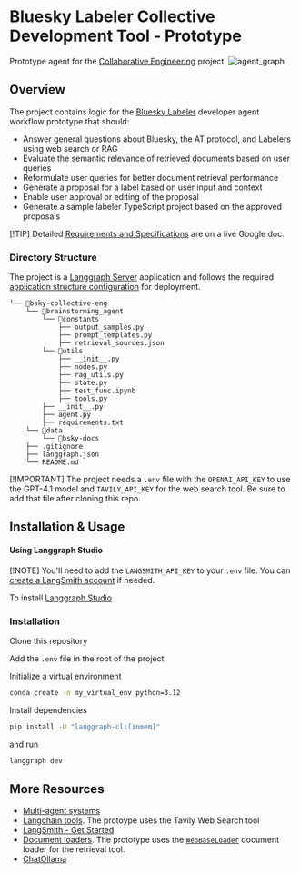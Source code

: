 # Bluesky Labeler Collective Development Tool - Prototype

Prototype agent for the [Collaborative Engineering](https://docs.google.com/document/d/1Wn-cG2htkIA1lBjoc7RARM74pEaU-kdpjEFT93J5174/edit?usp=sharing) project.
![agent_graph](https://github.com/user-attachments/assets/3110b287-10ad-4bca-b99d-8ee7c665c827)

## Overview

The project contains logic for the [Bluesky Labeler](https://docs.bsky.app/docs/advanced-guides/moderation) developer agent workflow prototype that should:
- Answer general questions about Bluesky, the AT protocol, and Labelers using web search or RAG
- Evaluate the semantic relevance of retrieved documents based on user queries
- Reformulate user queries for better document retrieval performance
- Generate a proposal for a label based on user input and context
- Enable user approval or editing of the proposal
- Generate a sample labeler TypeScript project based on the approved proposals

[!TIP]
Detailed [Requirements and Specifications](https://docs.google.com/document/d/1Wn-cG2htkIA1lBjoc7RARM74pEaU-kdpjEFT93J5174/edit?tab=t.bx70y9burmic#heading=h.hj1zhksgbbkb) are on a live Google doc.

### Directory Structure
The project is a [Langgraph Server](https://docs.langchain.com/langgraph-platform/langgraph-server) application and follows the required [application structure configuration](https://docs.langchain.com/langgraph-platform/setup-app-requirements-txt) for deployment.
```
└── 📁bsky-collective-eng
    └── 📁brainstorming_agent
        └── 📁constants
            ├── output_samples.py
            ├── prompt_templates.py
            ├── retrieval_sources.json
        └── 📁utils
            ├── __init__.py
            ├── nodes.py
            ├── rag_utils.py
            ├── state.py
            ├── test_func.ipynb
            ├── tools.py
        ├── __init__.py
        ├── agent.py
        ├── requirements.txt
    └── 📁data
        └── 📁bsky-docs
    ├── .gitignore
    ├── langgraph.json
    └── README.md
```
[!IMPORTANT]
The project needs a `.env` file with the `OPENAI_API_KEY` to use the GPT-4.1 model and `TAVILY_API_KEY` for the web search tool. Be sure to add that file after cloning this repo.

## Installation & Usage
#### Using Langgraph Studio
[!NOTE]
You'll need to add the `LANGSMITH_API_KEY` to your `.env` file. You can [create a LangSmith account](https://smith.langchain.com/o/null/host/deployments) if needed. 

To install [Langgraph Studio](https://docs.langchain.com/langgraph-platform/langgraph-studio)

### Installation
Clone this repository

Add the `.env` file in the root of the project

Initialize a virtual environment
```sh
conda create -n my_virtual_env python=3.12
```

Install dependencies
```sh
pip install -U "langgraph-cli[inmem]"
```
and run
```sh
langgraph dev
```
## More Resources
- [Multi-agent systems](https://langchain-ai.github.io/langgraph/concepts/multi_agent/)
- [Langchain tools](https://python.langchain.com/docs/integrations/tools/). The protoype uses the Tavily Web Search tool
- [LangSmith - Get Started](https://docs.smith.langchain.com/)
- [Document loaders](https://python.langchain.com/docs/integrations/document_loaders/). The prototype uses the [`WebBaseLoader`](https://python.langchain.com/docs/integrations/document_loaders/web_base/) document loader for the retrieval tool.
- [ChatOllama](https://python.langchain.com/v0.2/api_reference/ollama/chat_models/langchain_ollama.chat_models.ChatOllama.html#)
